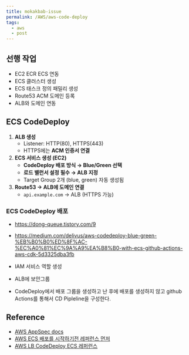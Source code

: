 ```yaml
---
title: mokakbab-issue
permalink: /AWS/aws-code-deploy
tags:
  - aws
  - post
---
```


## 선행 작업

- EC2 ECR ECS 연동
- ECS 클러스터 생성
- ECS 태스크 정의 패밀리 생성
- Route53 ACM 도메인 등록
- ALB와 도메인 연동

## ECS CodeDeploy

1. **ALB 생성**
    - Listener: HTTP(80), HTTPS(443)
    - HTTPS에는 **ACM 인증서 연결**
2. **ECS 서비스 생성 (EC2)**
    - **CodeDeploy 배포 방식 → Blue/Green 선택**
    - **로드 밸런서 설정 필수 → ALB 지정**
    - Target Group 2개 (blue, green) 자동 생성됨
3. **Route53 → ALB에 도메인 연결**
    - `api.example.com` → ALB (HTTPS 가능)


### ECS CodeDeploy 배포

- https://dong-queue.tistory.com/9
- https://medium.com/delivus/aws-codedeploy-blue-green-%EB%B0%B0%ED%8F%AC-%EC%A0%81%EC%9A%A9%EA%B8%B0-with-ecs-github-actions-aws-cdk-5d3325dba3fb

- IAM 서비스 역할 생성
- ALB에 보안그룹
- CodeDeploy에서 배포 그룹을 생성하고 난 후에 배포를 생성하지 않고 github Actions를 통해서 CD Pipleline을 구성한다.


## Reference

- [AWS AppSpec docs](https://docs.aws.amazon.com/ko_kr/codedeploy/latest/userguide/tutorial-ecs-create-appspec-file.htm) 
- [AWS ECS 배포를 시작하기전 레퍼런스 먼저](https://docs.aws.amazon.com/ko_kr/codedeploy/latest/userguide/deployment-steps-ecs.html#deployment-steps-prerequisites-ecs) 
- [AWS LB CodeDeploy ECS 레퍼런스](https://docs.aws.amazon.com/ko_kr/codedeploy/latest/userguide/deployment-groups-create-load-balancer.html) 